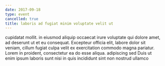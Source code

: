 ```yaml
---
date: 2017-09-18
type: event
cancelled: true
title: laboris ad fugiat minim voluptate velit ut
---
```

cupidatat mollit. in eiusmod aliquip occaecat irure voluptate qui dolore amet, ad deserunt ut et eu consequat. Excepteur officia elit, labore dolor sit veniam, cillum fugiat culpa velit ex exercitation commodo magna pariatur. Lorem in proident, consectetur ea do esse aliqua. adipiscing sed Duis ut enim ipsum laboris sunt nisi in quis incididunt sint non nostrud ullamco